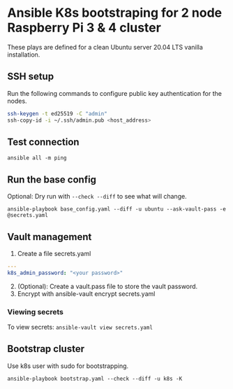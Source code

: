 # Ansible K8s bootstraping for 2 node Raspberry Pi 3 & 4 cluster

These plays are defined for a clean Ubuntu server 20.04 LTS vanilla installation.

## SSH setup

Run the following commands to configure public key authentication for the nodes.

```bash
ssh-keygen -t ed25519 -C "admin"
ssh-copy-id -i ~/.ssh/admin.pub <host_address>
````

## Test connection

`ansible all -m ping`


## Run the base config

Optional: Dry run with `--check --diff` to see what will change.

`ansible-playbook base_config.yaml --diff -u ubuntu --ask-vault-pass -e @secrets.yaml`

## Vault management

1. Create a file secrets.yaml
```yaml
---
k8s_admin_password: "<your password>"
```

2. (Optional): Create a vault.pass file to store the vault password.
3. Encrypt with ansible-vault encrypt secrets.yaml


### Viewing secrets

To view secrets: `ansible-vault view secrets.yaml`



## Bootstrap cluster

Use k8s user with sudo for bootstrapping.

`ansible-playbook bootstrap.yaml --check --diff -u k8s -K`